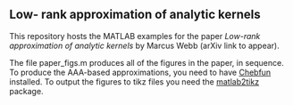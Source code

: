 ## Low- rank approximation of analytic kernels

This repository hosts the MATLAB examples for the paper *Low-rank approximation of analytic kernels* by Marcus Webb (arXiv link to appear).

The file paper_figs.m produces all of the figures in the paper, in sequence. To produce the AAA-based approximations, you need to have [Chebfun](https://www.chebfun.org/) installed. To output the figures to tikz files you need the [matlab2tikz](https://github.com/matlab2tikz/matlab2tikz) package.
